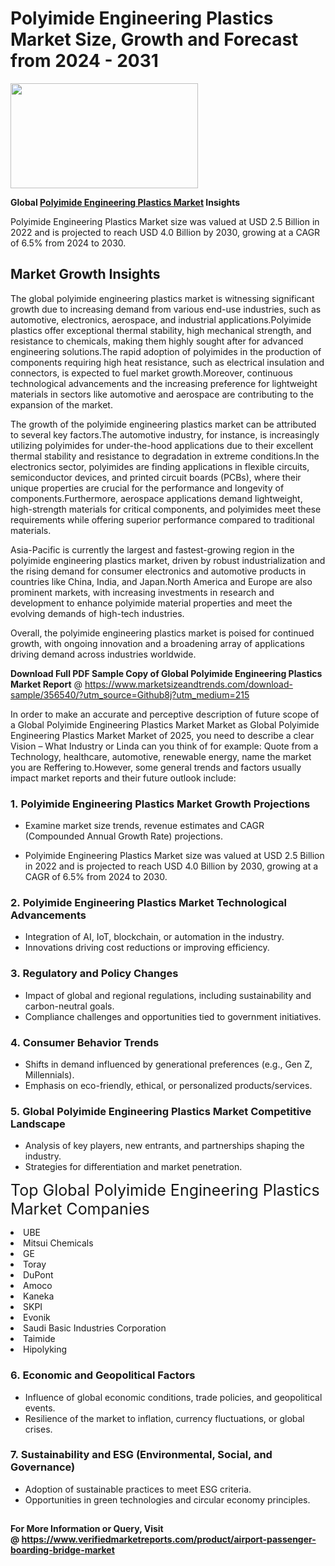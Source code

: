 <H1>Polyimide Engineering Plastics Market Size, Growth and Forecast from 2024 - 2031</H1><img class="aligncenter size-medium wp-image-584254" src="https://thirdeyenews.in/wp-content/uploads/2024/09/Global-Market-Research-300x168.jpeg" alt="" width="300" height="168" /><p><strong>Global&nbsp;<a href="https://www.marketsizeandtrends.com/download-sample/356540/?utm_source=Github8j?utm_medium=215">Polyimide Engineering Plastics Market</a> Insights</strong></p><p>Polyimide Engineering Plastics Market size was valued at USD 2.5 Billion in 2022 and is projected to reach USD 4.0 Billion by 2030, growing at a CAGR of 6.5% from 2024 to 2030.</p><p><h2>Market Growth Insights</h2> <p>The global polyimide engineering plastics market is witnessing significant growth due to increasing demand from various end-use industries, such as automotive, electronics, aerospace, and industrial applications.Polyimide plastics offer exceptional thermal stability, high mechanical strength, and resistance to chemicals, making them highly sought after for advanced engineering solutions.The rapid adoption of polyimides in the production of components requiring high heat resistance, such as electrical insulation and connectors, is expected to fuel market growth.Moreover, continuous technological advancements and the increasing preference for lightweight materials in sectors like automotive and aerospace are contributing to the expansion of the market.</p> <p>The growth of the polyimide engineering plastics market can be attributed to several key factors.The automotive industry, for instance, is increasingly utilizing polyimides for under-the-hood applications due to their excellent thermal stability and resistance to degradation in extreme conditions.In the electronics sector, polyimides are finding applications in flexible circuits, semiconductor devices, and printed circuit boards (PCBs), where their unique properties are crucial for the performance and longevity of components.Furthermore, aerospace applications demand lightweight, high-strength materials for critical components, and polyimides meet these requirements while offering superior performance compared to traditional materials.</p> <p>Asia-Pacific is currently the largest and fastest-growing region in the polyimide engineering plastics market, driven by robust industrialization and the rising demand for consumer electronics and automotive products in countries like China, India, and Japan.North America and Europe are also prominent markets, with increasing investments in research and development to enhance polyimide material properties and meet the evolving demands of high-tech industries.</p> <p>Overall, the polyimide engineering plastics market is poised for continued growth, with ongoing innovation and a broadening array of applications driving demand across industries worldwide.</p> <p><span class=""><strong>Download Full PDF Sample Copy of Global Polyimide Engineering Plastics Market Report</strong> @ <a href="https://www.marketsizeandtrends.com/download-sample/356540/?utm_source=Github8j?utm_medium=215" target="_blank">https://www.marketsizeandtrends.com/download-sample/356540/?utm_source=Github8j?utm_medium=215</a></span></p><p>In order to make an accurate and perceptive description of future scope of a Global&nbsp;Polyimide Engineering Plastics Market Market as Global&nbsp;Polyimide Engineering Plastics Market Market of 2025, you need to describe a clear Vision &ndash; What Industry or Linda can you think of for example: Quote from a Technology, healthcare, automotive, renewable energy, name the market you are Reffering to.However, some general trends and factors usually impact market reports and their future outlook include:</p><h3>1.&nbsp;<strong>Polyimide Engineering Plastics Market Growth Projections</strong></h3><ul><li>Examine market size trends, revenue estimates and CAGR (Compounded Annual Growth Rate) projections.</li><li><p>Polyimide Engineering Plastics Market size was valued at USD 2.5 Billion in 2022 and is projected to reach USD 4.0 Billion by 2030, growing at a CAGR of 6.5% from 2024 to 2030.</p></li></ul><h3>2.&nbsp;<strong>Polyimide Engineering Plastics Market Technological Advancements</strong></h3><ul><li>Integration of AI, IoT, blockchain, or automation in the industry.</li><li>Innovations driving cost reductions or improving efficiency.</li></ul><h3>3.&nbsp;<strong>Regulatory and Policy Changes</strong></h3><ul><li>Impact of global and regional regulations, including sustainability and carbon-neutral goals.</li><li>Compliance challenges and opportunities tied to government initiatives.</li></ul><h3>4.&nbsp;<strong>Consumer Behavior Trends</strong></h3><ul><li>Shifts in demand influenced by generational preferences (e.g., Gen Z, Millennials).</li><li>Emphasis on eco-friendly, ethical, or personalized products/services.</li></ul><h3>5.&nbsp;<strong>Global Polyimide Engineering Plastics Market Competitive Landscape</strong></h3><ul><li>Analysis of key players, new entrants, and partnerships shaping the industry.</li><li>Strategies for differentiation and market penetration.</li></ul><p data-pm-slice="1 1 []"><span style="color: inherit; font-family: inherit; font-size: 25px;">Top Global Polyimide Engineering Plastics Market Companies</span></p><div class="" data-test-id=""><p><li>UBE</li><li> Mitsui Chemicals</li><li> GE</li><li> Toray</li><li> DuPont</li><li> Amoco</li><li> Kaneka</li><li> SKPI</li><li> Evonik</li><li> Saudi Basic Industries Corporation</li><li> Taimide</li><li> Hipolyking</li></p></div><h3>6.&nbsp;<strong>Economic and Geopolitical Factors</strong></h3><ul><li>Influence of global economic conditions, trade policies, and geopolitical events.</li><li>Resilience of the market to inflation, currency fluctuations, or global crises.</li></ul><h3>7.&nbsp;<strong>Sustainability and ESG (Environmental, Social, and Governance)</strong></h3><ul><li>Adoption of sustainable practices to meet ESG criteria.</li><li>Opportunities in green technologies and circular economy principles.</li></ul><h2><strong style="font-size: 14px;">For More Information or Query, Visit @&nbsp;</strong><a style="background-color: #ffffff; font-size: 14px;" href="https://www.marketsizeandtrends.com/report/polyimide-engineering-plastics-market/" target="_blank">https://www.verifiedmarketreports.com/product/airport-passenger-boarding-bridge-market</a></h2>
